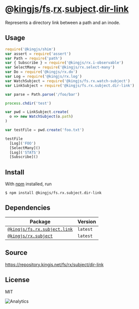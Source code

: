# @[kingjs][@kingjs]/[fs][ns0].[rx][ns1].[subject][ns2].[dir-link][ns3]
Represents a directory link between a path and an inode.
## Usage
```js
require('@kingjs/shim')
var assert = require('assert')
var Path = require('path')
var { Subscribe } = require('@kingjs/rx.i-observable')
var SelectMany = require('@kingjs/rx.select-many')
var Do = require('@kingjs/rx.do')
var Log = require('@kingjs/rx.log')
var WatchSubject = require('@kingjs/fs.rx.watch-subject')
var LinkSubject = require('@kingjs/fs.rx.subject.dir-link')

var parse = Path.parse('/foo/bar')

process.chdir('test')

var pwd = LinkSubject.create(
  o => new WatchSubject(o.path)
)

var testFile = pwd.create('foo.txt')

testFile
  [Log]('FOO')
  [SelectMany]()
  [Log]('STATS')
  [Subscribe]()
```






## Install
With [npm](https://npmjs.org/) installed, run
```
$ npm install @kingjs/fs.rx.subject.dir-link
```
## Dependencies
|Package|Version|
|---|---|
|[`@kingjs/fs.rx.subject.link`](https://www.npmjs.com/package/@kingjs/fs.rx.subject.link)|`latest`|
|[`@kingjs/rx.subject`](https://www.npmjs.com/package/@kingjs/rx.subject)|`latest`|
## Source
https://repository.kingjs.net/fs/rx/subject/dir-link
## License
MIT

![Analytics](https://analytics.kingjs.net/fs/rx/subject/dir-link)

[@kingjs]: https://www.npmjs.com/package/kingjs
[ns0]: https://www.npmjs.com/package/@kingjs/fs
[ns1]: https://www.npmjs.com/package/@kingjs/fs.rx
[ns2]: https://www.npmjs.com/package/@kingjs/fs.rx.subject
[ns3]: https://www.npmjs.com/package/@kingjs/fs.rx.subject.dir-link
